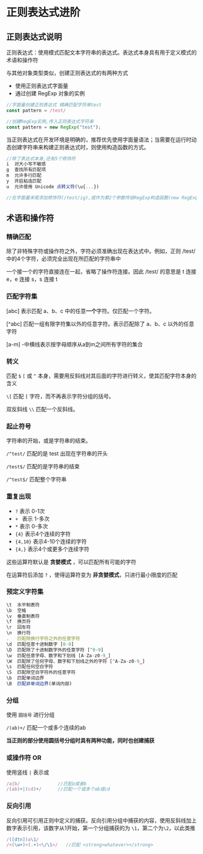 # 正则表达式进阶

## 正则表达式说明

正则表达式：使用模式匹配文本字符串的表达式。表达式本身具有用于定义模式的术语和操作符



与其他对象类型类似，创建正则表达式的有两种方式

* 使用正则表达式字面量
* 通过创建 RegExp 对象的实例



```javascript
//字面量创建正则表达式 精确匹配字符串test
const pattern = /test/

//创建RegExp实例,传入正则表达式字符串
const pattern = new RegExp("test");
```

当正则表达式在开发环境是明确的，推荐优先使用字面量语法；当需要在运行时动态创建字符串来构建正则表达式时，则使用构造函数的方式。



```javascript
//除了表达式本身,还有5个修饰符
i  对大小写不敏感
g  查找所有匹配项
m  允许多行匹配
y  开启粘连匹配
u  允许使用 Unicode 点转义符(\u{...})

//在字面量末尾添加修饰符(/test/ig),或作为第2个参数传给RegExp构造函数(new RegExp('test','ig'))
```



## 术语和操作符

### 精确匹配

除了非特殊字符或操作符之外，字符必须准确出现在表达式中。例如，正则 /test/ 中的4个字符，必须完全出现在所匹配的字符串中

一个接一个的字符直接连在一起，省略了操作符连接。因此 /test/ 的意思是 t 连接 e，e 连接 s，s 连接 t



### 匹配字符集

[abc] 表示匹配 a、b、c 中的任意**一个**字符。仅匹配一个字符。

[^abc] 匹配一组有限字符集以外的任意字符。表示匹配除了 a、b、c 以外的任意字符

[a-m] -中横线表示按字母顺序从a到m之间所有字符的集合



### 转义

匹配 `$` `[` 或 `^` 本身，需要用反斜线对其后面的字符进行转义，使其匹配字符本身的含义

`\[` 匹配 `[` 字符，而不再表示字符分组的括号。

双反斜线 `\\` 匹配一个反斜线。



### 起止符号

字符串的开始，或是字符串的结束。

`/^test/` 匹配的是 test 出现在字符串的开头

`/test$/` 匹配的是字符串的结束

`/^test$/` 匹配整个字符串



### 重复出现

* `?` 表示 0-1次
* `+ ` 表示 1-多次
* `*` 表示 0-多次
* `{4}` 表示4个连续的字符
* `{4,10}` 表示4-10个连续的字符
* `{4,}` 表示4个或更多个连续字符

这些运算符默认是 **贪婪模式** ，可以匹配所有可能的字符

在运算符后添加 `?` ，使得运算符变为 **非贪婪模式**，只进行最小限度的匹配



### 预定义字符集

```javascript
\t  水平制表符
\b  空格
\v  垂直制表符
\f  换页符
\r  回车符
\n  换行符
.   匹配除换行字符之外的任意字符
\d  匹配任意十进制数字 [0-9]
\D  匹配除了十进制数字外的任意字符 [^0-9]
\w  匹配任意字母、数字和下划线 [A-Za-z0-9_]
\W  匹配除了任何字母、数字和下划线之外的字符 [^A-Za-z0-9_]
\s  匹配任何空白字符
\S  匹配除空白字符外的任意字符
\b  匹配单词边界
\B  匹配非单词边界(单词内部)
```



### 分组

使用 `圆括号` 进行分组

`/(ab)+/` 匹配一个或多个连续的ab

**当正则的部分使用圆括号分组时具有两种功能，同时也创建捕获**



### 或操作符 OR

使用竖线 `|` 表示或

```javascript
/a|b/              //匹配a或者b
/(ab)+|(cd)+/      //匹配一个或多个ab或cd
```



### 反向引用

反向引用可引用正则中定义的捕获。反向引用分组中捕获的内容，使用反斜线加上数字表示引用，该数字从1开始，第一个分组捕获的为 `\1`，第二个为`\2`，以此类推

```javascript
/([dtn])a\1/
/<(\w+)>(.+)<\/\1>/   //匹配 <strong>whatever></strong>
```









